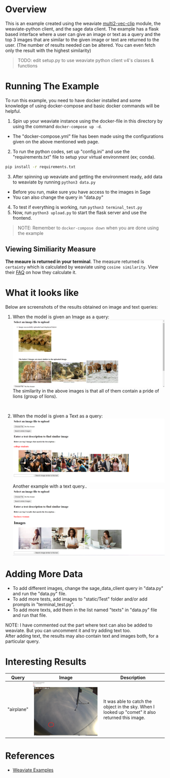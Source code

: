 # Overview
This is an example created using the weaviate [multi2-vec-clip](https://weaviate.io/developers/weaviate/v1.11.0/retriever-vectorizer-modules/multi2vec-clip.html) module, the weaviate-python client, and the sage data client. The example has a flask based interface where a user can give an image or text as a query and the top 3 images that are similar to the given image or text are returned to the user. (The number of results needed can be altered. You can even fetch only the result with the highest similarity)

> TODO: edit setup.py to use weaviate python client v4's classes & functions

# Running The Example
To run this example, you need to have docker installed and some knowledge of using docker-compose and basic docker commands will be helpful.<br>
1. Spin up your weaviate instance using the docker-file in this directory by using the command `docker-compose up -d`.
  - The "docker-compose.yml" file has been made using the configurations given on the above mentioned web page.
2. To run the python codes, set up "config.ini" and use the "requirements.txt" file to setup your virtual environment (ex; conda).
  ```sh
  pip install -r requirements.txt
  ```
3. After spinning up weaviate and getting the environment ready, add data to weaviate by running `python3 data.py`
  - Before you run, make sure you have access to the images in Sage
  - You can also change the query in "data.py"
4. To test if everything is working, run `python3 terminal_test.py`
5. Now, run `python3 upload.py` to start the flask server and use the frontend.
>NOTE: Remember to `docker-compose down` when you are done using the example 

## Viewing Similiarity Measure

**The meaure is returned in your terminal**. The measure returned is `certainty` which is calculated by weaviate using `cosine similarity`. View their [FAQ](https://weaviate.io/developers/weaviate/more-resources/faq#q-how-do-i-get-the-cosine-similarity-from-weaviates-certainty) on how they calculate it.

# What it looks like
Below are screenshots of the results obtained on image and text queries:

1. When the model is given an Image as a query:
![image](demo_images/pride.png)
The similarity in the above images is that all of them contain a pride of lions (group of lions).
<br>

2. When the model is given a Text as a query:
![image](demo_images/college_students.png)
Another example with a text query..
![image](demo_images/businesswoman.png)

# Adding More Data
- To add different images, change the sage_data_client query in "data.py" and run the "data.py" file.
- To add more tests, add images to "static/Test" folder and/or add prompts in "terminal_test.py".
- To add more texts, add them in the list named "texts" in "data.py" file and run that file.

NOTE: I have commented out the part where text can also be added to weaviate. But you can uncomment it and try adding text too. <br>
After adding text, the results may also contain text and images both, for a particular query.<br>

# Interesting Results
|Query|Image|Description|
|---|---|---|
|"airplane"|![image](demo_images/airplane.png)| It was able to catch the object in the sky. When I looked up "comet" it also returned this image.|



# References
- [Weaviate Examples](https://github.com/weaviate/weaviate-examples/tree/main)
